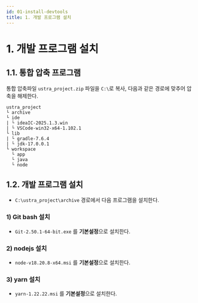 ```yaml
---
id: 01-install-devtools
title: 1. 개발 프로그램 설치
---
```


# **1. 개발 프로그램 설치**

## **1.1. 통합 압축 프로그램**

통합 압축파일 `ustra_project.zip` 파일을 `C:\`로 복사, 다음과 같은 경로에 맞추어 압축을 해제한다.

```
ustra_project
└ archive
└ ide
| └ ideaIC-2025.1.3.win
| └ VSCode-win32-x64-1.102.1
└ lib
| └ gradle-7.6.4
| └ jdk-17.0.0.1
└ workspace
  └ app
  └ java
  └ node
```

## **1.2. 개발 프로그램 설치**

- `C:\ustra_project\archive` 경로에서 다음 프로그램을 설치한다.

### **1) Git bash 설치**

- `Git-2.50.1-64-bit.exe` 를 **기본설정**으로 설치한다.

### **2) nodejs 설치**

- `node-v18.20.8-x64.msi` 를 **기본설정**으로 설치한다.

### **3) yarn 설치**

- `yarn-1.22.22.msi` 를 **기본설정**으로 설치한다.